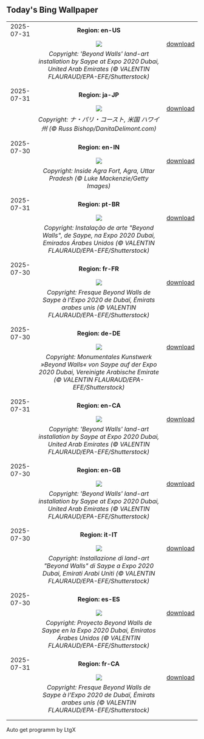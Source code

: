 ## Today's Bing Wallpaper
|      |      |      |
| :----: | :----: | :----: |
|2025-07-31|**Region: en-US**||
||![](https://www.bing.com/th?id=OHR.SaypeDubai_EN-US5078679271_UHD.jpg&pid=hp&w=1152&h=648&rs=1&c=4)| [download](https://www.bing.com/th?id=OHR.SaypeDubai_EN-US5078679271_UHD.jpg)|
||*Copyright: 'Beyond Walls' land-art installation by Saype at Expo 2020 Dubai, United Arab Emirates (© VALENTIN FLAURAUD/EPA-EFE/Shutterstock)*
||
|||
|2025-07-31|**Region: ja-JP**||
||![](https://www.bing.com/th?id=OHR.NaPaliKauai_JA-JP1764842674_UHD.jpg&pid=hp&w=1152&h=648&rs=1&c=4)| [download](https://www.bing.com/th?id=OHR.NaPaliKauai_JA-JP1764842674_UHD.jpg)|
||*Copyright: ナ・パリ・コースト, 米国 ハワイ州 (© Russ Bishop/DanitaDelimont.com)*
||
|||
|2025-07-30|**Region: en-IN**||
||![](https://www.bing.com/th?id=OHR.AgraFortInside_EN-IN8393128269_UHD.jpg&pid=hp&w=1152&h=648&rs=1&c=4)| [download](https://www.bing.com/th?id=OHR.AgraFortInside_EN-IN8393128269_UHD.jpg)|
||*Copyright: Inside Agra Fort, Agra, Uttar Pradesh (© Luke Mackenzie/Getty Images)*
||
|||
|2025-07-31|**Region: pt-BR**||
||![](https://www.bing.com/th?id=OHR.SaypeDubai_PT-BR3110184128_UHD.jpg&pid=hp&w=1152&h=648&rs=1&c=4)| [download](https://www.bing.com/th?id=OHR.SaypeDubai_PT-BR3110184128_UHD.jpg)|
||*Copyright: Instalação de arte "Beyond Walls", de Saype, na Expo 2020 Dubai, Emirados Árabes Unidos (© VALENTIN FLAURAUD/EPA-EFE/Shutterstock)*
||
|||
|2025-07-30|**Region: fr-FR**||
||![](https://www.bing.com/th?id=OHR.SaypeDubai_FR-FR8249612257_UHD.jpg&pid=hp&w=1152&h=648&rs=1&c=4)| [download](https://www.bing.com/th?id=OHR.SaypeDubai_FR-FR8249612257_UHD.jpg)|
||*Copyright: Fresque Beyond Walls de Saype à l’Expo 2020 de Dubaï, Émirats arabes unis (© VALENTIN FLAURAUD/EPA-EFE/Shutterstock)*
||
|||
|2025-07-30|**Region: de-DE**||
||![](https://www.bing.com/th?id=OHR.SaypeDubai_DE-DE6760709663_UHD.jpg&pid=hp&w=1152&h=648&rs=1&c=4)| [download](https://www.bing.com/th?id=OHR.SaypeDubai_DE-DE6760709663_UHD.jpg)|
||*Copyright: Monumentales Kunstwerk »Beyond Walls« von Saype auf der Expo 2020 Dubai, Vereinigte Arabische Emirate (© VALENTIN FLAURAUD/EPA-EFE/Shutterstock)*
||
|||
|2025-07-31|**Region: en-CA**||
||![](https://www.bing.com/th?id=OHR.SaypeDubai_EN-CA4155504073_UHD.jpg&pid=hp&w=1152&h=648&rs=1&c=4)| [download](https://www.bing.com/th?id=OHR.SaypeDubai_EN-CA4155504073_UHD.jpg)|
||*Copyright: 'Beyond Walls' land-art installation by Saype at Expo 2020 Dubai, United Arab Emirates (© VALENTIN FLAURAUD/EPA-EFE/Shutterstock)*
||
|||
|2025-07-30|**Region: en-GB**||
||![](https://www.bing.com/th?id=OHR.SaypeDubai_EN-GB0166964258_UHD.jpg&pid=hp&w=1152&h=648&rs=1&c=4)| [download](https://www.bing.com/th?id=OHR.SaypeDubai_EN-GB0166964258_UHD.jpg)|
||*Copyright: 'Beyond Walls' land-art installation by Saype at Expo 2020 Dubai, United Arab Emirates (© VALENTIN FLAURAUD/EPA-EFE/Shutterstock)*
||
|||
|2025-07-30|**Region: it-IT**||
||![](https://www.bing.com/th?id=OHR.SaypeDubai_IT-IT8691118780_UHD.jpg&pid=hp&w=1152&h=648&rs=1&c=4)| [download](https://www.bing.com/th?id=OHR.SaypeDubai_IT-IT8691118780_UHD.jpg)|
||*Copyright: Installazione di land-art "Beyond Walls" di Saype a Expo 2020 Dubai, Emirati Arabi Uniti (© VALENTIN FLAURAUD/EPA-EFE/Shutterstock)*
||
|||
|2025-07-30|**Region: es-ES**||
||![](https://www.bing.com/th?id=OHR.SaypeDubai_ES-ES3758779799_UHD.jpg&pid=hp&w=1152&h=648&rs=1&c=4)| [download](https://www.bing.com/th?id=OHR.SaypeDubai_ES-ES3758779799_UHD.jpg)|
||*Copyright: Proyecto Beyond Walls de Saype en la Expo 2020 Dubai, Emiratos Árabes Unidos (© VALENTIN FLAURAUD/EPA-EFE/Shutterstock)*
||
|||
|2025-07-31|**Region: fr-CA**||
||![](https://www.bing.com/th?id=OHR.SaypeDubai_FR-CA7685243127_UHD.jpg&pid=hp&w=1152&h=648&rs=1&c=4)| [download](https://www.bing.com/th?id=OHR.SaypeDubai_FR-CA7685243127_UHD.jpg)|
||*Copyright: Fresque Beyond Walls de Saype à l’Expo 2020 de Dubaï, Émirats arabes unis (© VALENTIN FLAURAUD/EPA-EFE/Shutterstock)*
||
|||

Auto get programm by LtgX
